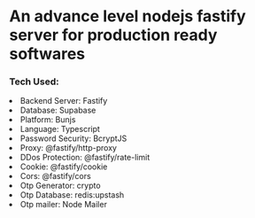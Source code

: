 <h1>
An advance level nodejs fastify server for production ready softwares
</h1>

<h3>Tech Used: </h3>
<li>Backend Server: Fastify </l1>
<li>Database: Supabase </l1>
<li>Platform: Bunjs </l1>
<li>Language: Typescript </l1>
<li>Password Security: BcryptJS </l1>
<li>Proxy: @fastify/http-proxy </l1>
<li>DDos Protection: @fastify/rate-limit </l1>
<li>Cookie: @fastify/cookie </l1>
<li>Cors: @fastify/cors </li>
<li>Otp Generator: crypto </li>
<li>Otp Database: redis:upstash </li>
<li>Otp mailer: Node Mailer </li>
